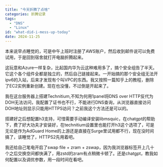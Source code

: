 ```yaml
---
title: "今天折腾了点啥"
categories: 折腾记录
tags:
  - "DNS"
  - "Linux"
id: "what-did-i-mess-up-today"
date: 2024-11-25
---
```


本来说早点睡觉的，可是中午上班时注册了AWS账户，然后收到邮件说可以免费试用，于是回到宿舍就打开电脑折腾起来。

这玩意和Azure一样复杂，比起国内华为云这种难用多了，搞个安全组告了半天。它这个各个组件全都是独立的，然后自己链接起来。一开始搞的那个安全组无法开ipv6的入站，后来才发现有个叫VPC的东西。我又按照一篇知乎上的教程，删除了EC2实例重新创建。现在也没懂，不过倒是开起来了。

我在这台服务器上搭建Technitium,不知为何用1panel将DNS over HTTP反代为DOH无法访问，我配置了证书也不行，不能进行DNS查询，从浏览器直接访问DOH地址则显示只能用HTTPS访问？之前我这个方法还是可以的。

搭建好之后想配置h3支持，可惜需要手动编译安装libmsquic，在chatgpt的帮助下，费了好大功夫才安装好，在technitium设置里也能打开h3这个选项了，可是无论是作为AdGuard Home的上游还是直接在Surge里试用都不行，现在没时间搞了，该睡觉了，HTTPS2先用着吧。

我还给自己笔电开启了swap file + zram + zswap，因为我浏览器标签开上几十个之后交换空间都快满了，用zstd的zram有点稍微卡顿了。还是chatgpt，教我如何配置以及调优参数，用一段时间在看吧。
